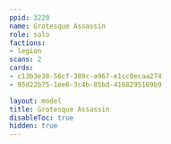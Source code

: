 ```yaml
---
ppid: 3220
name: Grotesque Assassin
role: solo
factions:
- legion
scans: 2
cards:
- c13b3e38-56cf-389c-a967-e1cc0ecaa274
- 95d22b75-1ee6-3c4b-85bd-4168295169b9

layout: model
title: Grotesque Assassin
disableToc: true
hidden: true
---
```

